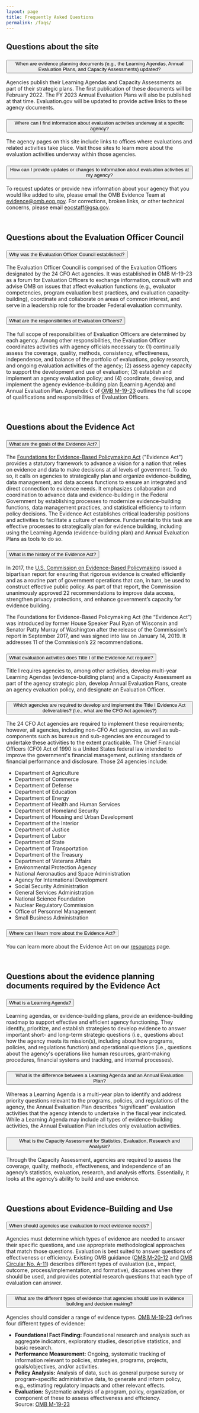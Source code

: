 ```yaml
---
layout: page
title: Frequently Asked Questions
permalink: /faqs/
---
```


<section class="grid-container padding-left-0 padding-right-1">
<h2>Questions about the site</h2>
<div class="usa-accordion usa-accordion--bordered">
      <!-- Use the accurate heading level to maintain the document outline -->
      <h3 class="usa-accordion__heading">
        <button class="usa-accordion__button" aria-expanded="false" aria-controls="b-a1">
          When are evidence planning documents (e.g., the Learning Agendas, Annual Evaluation Plans, and Capacity Assessments) updated?
        </button>
      </h3>
      <div id="b-a1" class="usa-accordion__content">
        <p>Agencies publish their Learning Agendas and Capacity Assessments as part of their strategic plans. The first publication of these documents will be February 2022. The FY 2023 Annual Evaluation Plans will also be published at that time. Evaluation.gov will be updated to provide active links to these agency documents.</p>
      </div>
      <!-- Use the accurate heading level to maintain the document outline -->
      <h3 class="usa-accordion__heading">
        <button class="usa-accordion__button" aria-expanded="false" aria-controls="b-a2">
         Where can I find information about evaluation activities underway at a specific agency?
        </button>
      </h3>
      <div id="b-a2" class="usa-accordion__content">
        <p>The agency pages on this site include links to offices where evaluations and related activities take place. Visit those sites to learn more about the evaluation activities underway within those agencies.</p>
      </div>
       <!-- Use the accurate heading level to maintain the document outline -->
      <h3 class="usa-accordion__heading">
        <button class="usa-accordion__button" aria-expanded="false" aria-controls="b-a3">
         How can I provide updates or changes to information about evaluation activities at my agency?
        </button>
      </h3>
      <div id="b-a3" class="usa-accordion__content">
        <p>To request updates or provide new information about your agency that you would like added to site, please email the OMB Evidence Team at <a href="mailto:evidence@omb.eop.gov">evidence@omb.eop.gov</a>. For corrections, broken links, or other technical concerns, please email <a href="mailto:eocstaff@gsa.gov">eocstaff@gsa.gov</a>.</p>
      </div>
      <br />
<h2>Questions about the Evaluation Officer Council</h2>
<!-- Use the accurate heading level to maintain the document outline -->
      <h3 class="usa-accordion__heading">
        <button class="usa-accordion__button" aria-expanded="false" aria-controls="b-a4">
          Why was the Evaluation Officer Council established?
        </button>
      </h3>
      <div id="b-a4" class="usa-accordion__content">
        <p>The Evaluation Officer Council is comprised of the Evaluation Officers designated by the 24 CFO Act agencies. It was established in OMB M-19-23 as a forum for Evaluation Officers to exchange information, consult with and advise OMB on issues that affect evaluation functions (e.g., evaluator competencies, program evaluation best practices, and evaluation capacity-building), coordinate and collaborate on areas of common interest, and serve in a leadership role for the broader Federal evaluation community.</p>
      </div>
      <!-- Use the accurate heading level to maintain the document outline -->
      <h3 class="usa-accordion__heading">
        <button class="usa-accordion__button" aria-expanded="false" aria-controls="b-a5">
          What are the responsibilities of Evaluation Officers?
        </button>
      </h3>
      <div id="b-a5" class="usa-accordion__content">
        <p>The full scope of responsibilities of Evaluation Officers are determined by each agency. Among other responsibilities, the Evaluation Officer coordinates activities with agency officials necessary to: (1) continually assess the coverage, quality, methods, consistency, effectiveness, independence, and balance of the portfolio of evaluations, policy research, and ongoing evaluation activities of the agency; (2) assess agency capacity to support the development and use of evaluation; (3) establish and implement an agency evaluation policy; and (4) coordinate, develop, and implement the agency evidence-building plan (Learning Agenda) and Annual Evaluation Plan. Appendix C of <a href="https://www.whitehouse.gov/wp-content/uploads/2019/07/M-19-23.pdf" aria-label="Appendix C of OMB M-19-23 (opens in a new window)" target="_blank">OMB M-19-23</a> outlines the full scope of qualifications and responsibilities of Evaluation Officers.</p>
      </div>
      <br />
   <h2>Questions about the Evidence Act</h2>
      <!-- Use the accurate heading level to maintain the document outline -->
      <h3 class="usa-accordion__heading">
        <button class="usa-accordion__button" aria-expanded="false" aria-controls="b-a6">
          What are the goals of the Evidence Act?
        </button>
      </h3>
      <div id="b-a6" class="usa-accordion__content">
        <p>The <a href="https://www.congress.gov/115/bills/hr4174/BILLS-115hr4174enr.pdf" aria-label="Foundations for Evidence-Based Policymaking Act (opens in a new window)" target="_blank">Foundations for Evidence-Based Policymaking Act</a> ("Evidence Act") provides a statutory framework to advance a vision for a nation that relies on evidence and data to make decisions at all levels of government. To do so, it calls on agencies to strategically plan and organize evidence-building, data management, and data access functions to ensure an integrated and direct connection to evidence needs. It emphasizes collaboration and coordination to advance data and evidence-building in the Federal Government by establishing processes to modernize evidence-building functions, data management practices, and statistical efficiency to inform policy decisions. The Evidence Act establishes critical leadership positions and activities to facilitate a culture of evidence. Fundamental to this task are effective processes to strategically plan for evidence building, including using the Learning Agenda (evidence-building plan) and Annual Evaluation Plans as tools to do so.</p>
      </div>
      <!-- Use the accurate heading level to maintain the document outline -->
      <h3 class="usa-accordion__heading">
        <button class="usa-accordion__button" aria-expanded="false" aria-controls="b-a7">
          What is the history of the Evidence Act?
        </button>
      </h3>
      <div id="b-a7" class="usa-accordion__content">
        <p>In 2017, the <a target="_blank" href="https://bipartisanpolicy.org/commission-evidence-based-policymaking/">U.S. Commission on Evidence-Based Policymaking</a> issued a bipartisan report for ensuring that rigorous evidence is created efficiently and as a routine part of government operations that can, in turn, be used to construct effective public policy. As part of that report, the Commission unanimously approved 22 recommendations to improve data access, strengthen privacy protections, and enhance government’s capacity for evidence building.</p>
        <p>The Foundations for Evidence-Based Policymaking Act (the “Evidence Act”) was introduced by former House Speaker Paul Ryan of Wisconsin and Senator Patty Murray of Washington after the release of the Commission’s report in September 2017, and was signed into law on January 14, 2019. It addresses 11 of the Commission’s 22 recommendations.</p>
      </div>
      <!-- Use the accurate heading level to maintain the document outline -->
      <h3 class="usa-accordion__heading">
        <button class="usa-accordion__button" aria-expanded="false" aria-controls="b-a8">
          What evaluation activities does Title I of the Evidence Act require?
        </button>
      </h3>
      <div id="b-a8" class="usa-accordion__content">
        <p>Title I requires agencies to, among other activities, develop multi-year Learning Agendas (evidence-building plans) and a Capacity Assessment as part of the agency strategic plan, develop Annual Evaluation Plans, create an agency evaluation policy, and designate an Evaluation Officer.</p>
      </div>
      <!-- Use the accurate heading level to maintain the document outline -->
      <h3 class="usa-accordion__heading">
        <button class="usa-accordion__button" aria-expanded="false" aria-controls="b-a9">
          Which agencies are required to develop and implement the Title I Evidence Act deliverables? (i.e., what are the CFO Act agencies?)
        </button>
      </h3>
      <div id="b-a9" class="usa-accordion__content">
        <p>The 24 CFO Act agencies are required to implement these requirements; however, all agencies, including non-CFO Act agencies, as well as sub-components such as bureaus and sub-agencies are encouraged to undertake these activities to the extent practicable. The Chief Financial Officers (CFO) Act of 1990 is a United States federal law intended to improve the government's financial management, outlining standards of financial performance and disclosure. Those 24 agencies include:</p>
        <ul>
           <li>Department of Agriculture</li>
           <li>Department of Commerce</li>
           <li>Department of Defense</li>
           <li>Department of Education</li>
           <li>Department of Energy</li>
           <li>Department of Health and Human Services</li>
           <li>Department of Homeland Security</li>
           <li>Department of Housing and Urban Development</li>
           <li>Department of the Interior</li>
           <li>Department of Justice</li>
           <li>Department of Labor</li>
           <li>Department of State</li>
           <li>Department of Transportation</li>
           <li>Department of the Treasury</li>
           <li>Department of Veterans Affairs</li>
           <li>Environmental Protection Agency</li>
           <li>National Aeronautics and Space Administration</li>
           <li>Agency for International Development</li>
           <li>Social Security Administration</li>
           <li>General Services Administration</li>
           <li>National Science Foundation</li>
           <li>Nuclear Regulatory Commission</li>
           <li>Office of Personnel Management</li>
           <li>Small Business Administration</li>
        </ul>
      </div>
      <!-- Use the accurate heading level to maintain the document outline -->
      <h3 class="usa-accordion__heading">
        <button class="usa-accordion__button" aria-expanded="false" aria-controls="b-a10">
          Where can I learn more about the Evidence Act?
        </button>
      </h3>
      <div id="b-a10" class="usa-accordion__content">
        <p>You can learn more about the Evidence Act on our <a href="{{site.baseurl}}/resources/" aria-label="Learn more about the Evidence Act (opens in a new window)" target="_blank">resources</a> page.</p>
      </div>
      <br />
   <h2>Questions about the evidence planning documents required by the Evidence Act</h2>
      <!-- Use the accurate heading level to maintain the document outline -->
      <h3 class="usa-accordion__heading">
        <button class="usa-accordion__button" aria-expanded="false" aria-controls="b-a11">
          What is a Learning Agenda? 
        </button>
      </h3>
      <div id="b-a11" class="usa-accordion__content">
        <p>Learning agendas, or evidence-building plans, provide an evidence-building roadmap to support effective and efficient agency functioning. They identify, prioritize, and establish strategies to develop evidence to answer important short- and long-term strategic questions (i.e., questions about how the agency meets its mission(s), including about how programs, policies, and regulations function) and operational questions (i.e., questions about the agency's operations like human resources, grant-making procedures, financial systems and tracking, and internal processes).</p>
      </div>
      <!-- Use the accurate heading level to maintain the document outline -->
      <h3 class="usa-accordion__heading">
        <button class="usa-accordion__button" aria-expanded="false" aria-controls="b-a12">
          What is the difference between a Learning Agenda and an Annual Evaluation Plan?
        </button>
      </h3>
      <div id="b-a12" class="usa-accordion__content">
        <p>Whereas a Learning Agenda is a multi-year plan to identify and address priority questions relevant to the programs, policies, and regulations of the agency, the Annual Evaluation Plan describes “significant” evaluation activities that the agency intends to undertake in the fiscal year indicated. While a Learning Agenda may include all types of evidence-building activities, the Annual Evaluation Plan includes only evaluation activities.</p>
      </div>
      <!-- Use the accurate heading level to maintain the document outline -->
      <h3 class="usa-accordion__heading">
        <button class="usa-accordion__button" aria-expanded="false" aria-controls="b-a13">
          What is the Capacity Assessment for Statistics, Evaluation, Research and Analysis? 
        </button>
      </h3>
      <div id="b-a13" class="usa-accordion__content">
        <p>Through the Capacity Assessment, agencies are required to assess the coverage, quality, methods, effectiveness, and independence of an agency’s statistics, evaluation, research, and analysis efforts. Essentially, it looks at the agency’s ability to build and use evidence.</p>
      </div>
      <br />
       <h2>Questions about Evidence-Building and Use</h2>
      <!-- Use the accurate heading level to maintain the document outline -->
      <h3 class="usa-accordion__heading">
        <button class="usa-accordion__button" aria-expanded="false" aria-controls="b-a15">
          When should agencies use evaluation to meet evidence needs?  
        </button>
      </h3>
      <div id="b-a15" class="usa-accordion__content">
        <p>Agencies must determine which types of evidence are needed to answer their specific questions, and use appropriate methodological approaches that match those questions. Evaluation is best suited to answer questions of effectiveness or efficiency. Existing OMB guidance (<a href="https://www.whitehouse.gov/wp-content/uploads/2020/03/M-20-12.pdf" aria-label="OMB M-20-12 guidance document (opens in a new window)" target="_blank">OMB M-20-12</a> and <a href="https://www.whitehouse.gov/wp-content/uploads/2018/06/a11.pdf" aria-label="OMB Circular No. A-11 guidance document (opens in a new window)" target="_blank">OMB Circular No. A-11</a>) describes different types of evaluation (i.e., impact, outcome, process/implementation, and formative), discusses when they should be used, and provides potential research questions that each type of evaluation can answer.</p>
      </div>
      <!-- Use the accurate heading level to maintain the document outline -->
      <h3 class="usa-accordion__heading">
        <button class="usa-accordion__button" aria-expanded="false" aria-controls="b-a16">
          What are the different types of evidence that agencies should use in evidence building and decision making?
        </button>
      </h3>
      <div id="b-a16" class="usa-accordion__content">
        <p>Agencies should consider a range of evidence types. <a href="https://www.whitehouse.gov/wp-content/uploads/2019/07/M-19-23.pdf" aria-label="OMB M-19-23 four different types of evidence (opens in a new window)" target="_blank">OMB M-19-23</a> defines four different types of evidence:</p>
        <ul>
           <li><strong>Foundational Fact Finding:</strong> Foundational research and analysis such as aggregate indicators, exploratory studies, descriptive statistics, and basic research.</li>
           <li><strong>Performance Measurement:</strong> Ongoing, systematic tracking of information relevant to policies, strategies, programs, projects, goals/objectives, and/or activities.</li> 
           <li><strong>Policy Analysis:</strong> Analysis of data, such as general purpose survey or program-specific administrative data, to generate and inform policy, e.g., estimating regulatory impacts and other relevant effects.</li>
           <li><strong>Evaluation:</strong> Systematic analysis of a program, policy, organization, or component of these to assess effectiveness and efficiency.<br/>
           Source: <a href="https://www.whitehouse.gov/wp-content/uploads/2019/07/M-19-23.pdf" aria-label="OMB M-19-23 (opens in a new window)" target="_blank">OMB M-19-23</a></li>
        </ul>
      </div>
 </div>     
</section>
